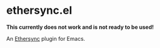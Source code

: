# ethersync.el

**This currently does not work and is not ready to be used!**

An [Ethersync](https://ethersync.github.io/ethersync/) plugin for Emacs.
